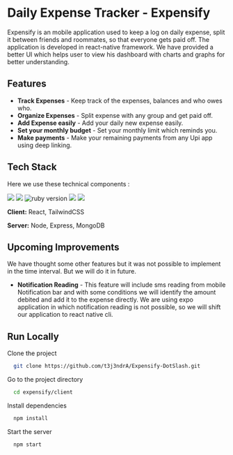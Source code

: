 # Daily Expense Tracker - Expensify

Expensify is an mobile application used to keep a log on daily expense, split it between friends and roommates, so that everyone gets paid off. The application is developed in react-native framework. We have provided a better UI which helps user to view his dashboard with charts and graphs for better understanding.

## Features

- <b>Track Expenses</b> - Keep track of the expenses, balances and who owes who.
- <b>Organize Expenses</b> - Split expense with any group and get paid off.
- <b>Add Expense easily</b> - Add your daily new expense easily.
- <b>Set your monthly budget</b> - Set your monthly limit which reminds you.
- <b>Make payments</b> - Make your remaining payments from any Upi app using deep linking.

## Tech Stack

Here we use these technical components :

<img src="https://img.shields.io/badge/react%20native-v0.70.5-brightgreen">

<img src="https://img.shields.io/badge/Node-v16.15.0-yellow">
<img src="https://img.shields.io/badge/Tailwind-v3.0.24-blue" alt="ruby version">
<img src="https://img.shields.io/badge/Mongodb-v12.2.0-orange">
<img src="https://img.shields.io/badge/Express-4.18.1-lightgrey">

**Client:** React, TailwindCSS

**Server:** Node, Express, MongoDB

## Upcoming Improvements

We have thought some other features but it was not possible to implement in the time interval. But we will do it in future.

- <b>Notification Reading</b> - This feature will include sms reading from mobile Notification bar and with some conditions we will identify the amount debited and add it to the expense directly. We are using expo application in which notification reading is not possible, so we will shift our application to react native cli.

## Run Locally

Clone the project

```bash
  git clone https://github.com/t3j3ndrA/Expensify-DotSlash.git
```

Go to the project directory

```bash
  cd expensify/client
```

Install dependencies

```bash
  npm install
```

Start the server

```bash
  npm start
```
